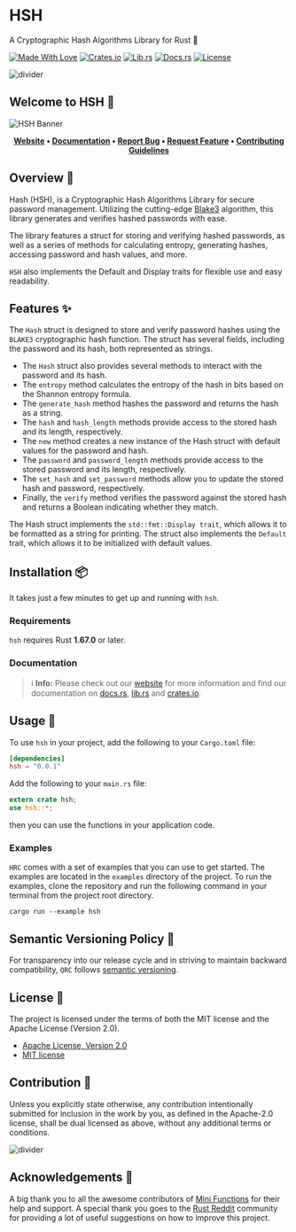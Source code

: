 # HSH

A Cryptographic Hash Algorithms Library for Rust 🦀

[![Made With Love][made-with-rust]][6]
[![Crates.io][crates-badge]][8]
[![Lib.rs][libs-badge]][10]
[![Docs.rs][docs-badge]][9]
[![License][license-badge]][2]

![divider][divider]

## Welcome to HSH 👋

![HSH Banner][banner]

<!-- markdownlint-disable MD033 -->
<center>

**[Website][0]
• [Documentation][9]
• [Report Bug][3]
• [Request Feature][3]
• [Contributing Guidelines][4]**

</center>

<!-- markdownlint-enable MD033 -->

## Overview 📖

Hash (HSH), is a Cryptographic Hash Algorithms Library for secure
password management. Utilizing the cutting-edge [Blake3][11] algorithm,
this library generates and verifies hashed passwords with ease.

The library features a struct for storing and verifying hashed
passwords, as well as a series of methods for calculating entropy,
generating hashes, accessing password and hash values, and more.

`HSH` also implements the Default and Display traits for flexible use
and easy readability.

## Features ✨

The `Hash` struct is designed to store and verify password hashes using
the `BLAKE3` cryptographic hash function. The struct has several fields,
including the password and its hash, both represented as strings.

- The `Hash` struct also provides several methods to interact with the
password and its hash.
- The `entropy` method calculates the entropy of the hash in bits based
on the Shannon entropy formula.
- The `generate_hash` method hashes the password and returns the hash
as a string.
- The `hash` and `hash_length` methods provide access to the stored hash
and its length, respectively.
- The `new` method creates a new instance of the Hash struct with
default values for the password and hash.
- The `password` and `password_length` methods provide access to the
stored password and its length, respectively.
- The `set_hash` and `set_password` methods allow you to update the
stored hash and password, respectively.
- Finally, the `verify` method verifies the password against the stored
hash and returns a Boolean indicating whether they match.

The Hash struct implements the `std::fmt::Display trait`, which allows
it to be formatted as a string for printing. The struct also implements
the `Default` trait, which allows it to be initialized with default
values.

## Installation 📦

It takes just a few minutes to get up and running with `hsh`.

### Requirements

`hsh` requires Rust **1.67.0** or later.

### Documentation

> ℹ️ **Info:** Please check out our [website][0] for more information
and find our documentation on [docs.rs][9], [lib.rs][10] and
[crates.io][8].

## Usage 📖

To use `hsh` in your project, add the following to your
`Cargo.toml` file:

```toml
[dependencies]
hsh = "0.0.1"
```

Add the following to your `main.rs` file:

```rust
extern crate hsh;
use hsh::*;
```

then you can use the functions in your application code.

### Examples

`HRC` comes with a set of examples that you can use to get started. The
examples are located in the `examples` directory of the project. To run
the examples, clone the repository and run the following command in your
terminal from the project root directory.

```shell
cargo run --example hsh
```

## Semantic Versioning Policy 🚥

For transparency into our release cycle and in striving to maintain
backward compatibility, `QRC` follows [semantic versioning][7].

## License 📝

The project is licensed under the terms of both the MIT license and the
Apache License (Version 2.0).

- [Apache License, Version 2.0][1]
- [MIT license][2]

## Contribution 🤝

Unless you explicitly state otherwise, any contribution intentionally
submitted for inclusion in the work by you, as defined in the Apache-2.0
license, shall be dual licensed as above, without any additional terms
or conditions.

![divider][divider]

## Acknowledgements 💙

A big thank you to all the awesome contributors of [Mini Functions][6]
for their help and support. A special thank you goes to the
[Rust Reddit](https://www.reddit.com/r/rust/) community for providing a
lot of useful suggestions on how to improve this project.

[0]: https://minifunctions.com
[1]: http://www.apache.org/licenses/LICENSE-2.0
[2]: http://opensource.org/licenses/MIT
[3]: https://github.com/sebastienrousseau/mini-functions/issues
[4]: https://raw.githubusercontent.com/sebastienrousseau/mini-functions/main/.github/CONTRIBUTING.md
[6]: https://github.com/sebastienrousseau/mini-functions/graphs/contributors
[7]: http://semver.org/
[8]: https://crates.io/crates/hsh
[9]: https://docs.rs/hsh
[10]: https://lib.rs/crates/hsh
[11]: https://github.com/BLAKE3-team/BLAKE3

[banner]: https://raw.githubusercontent.com/sebastienrousseau/vault/main/assets/mini-functions/banners/banner-hsh-1597x377.svg "HSH Banner"
[crates-badge]: https://img.shields.io/crates/v/hsh.svg?style=for-the-badge 'Crates.io'
[divider]: https://raw.githubusercontent.com/sebastienrousseau/vault/main/assets/elements/divider.svg "divider"
[docs-badge]: https://img.shields.io/docsrs/hsh.svg?style=for-the-badge 'Docs.rs'
[libs-badge]: https://img.shields.io/badge/lib.rs-v0.0.1-orange.svg?style=for-the-badge 'Lib.rs'
[license-badge]: https://img.shields.io/crates/l/hsh.svg?style=for-the-badge 'License'
[made-with-rust]: https://img.shields.io/badge/rust-f04041?style=for-the-badge&labelColor=c0282d&logo=rust 'Made With Rust'
